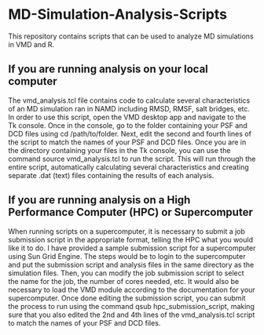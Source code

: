 # MD-Simulation-Analysis-Scripts
 This repository contains scripts that can be used to analyze MD simulations in VMD and R.

 ## If you are running analysis on your local computer
 The vmd_analysis.tcl file contains code to calculate several characteristics of an MD simulation ran in NAMD including RMSD, RMSF, salt bridges, etc. In order to use this script, open the VMD desktop app and navigate to the Tk console. Once in the console, go to the folder containing your PSF and DCD files using cd /path/to/folder. Next, edit the second and fourth lines of the script to match the names of your PSF and DCD files. Once you are in the directory containing your files in the Tk console, you can use the command source vmd_analysis.tcl to run the script. This will run through the entire script, automatically calculating several characteristics and creating separate .dat (text) files containing the results of each analysis.  

 ## If you are running analysis on a High Performance Computer (HPC) or Supercomputer
 When running scripts on a supercomputer, it is necessary to submit a job submission script in the appropriate format, telling the HPC what you would like it to do. I have provided a sample submission script for a supercomputer using Sun Grid Engine. The steps would be to login to the supercomputer and put the submission script and analysis files in the same directory as the simulation files. Then, you can modify the job submission script to select the name for the job, the number of cores needed, etc. It would also be necessary to load the VMD module according to the documentation for your supercomputer. Once done editing the submission script, you can submit the process to run using the command qsub hpc_submission_script, making sure that you also edited the 2nd and 4th lines of the vmd_analysis.tcl script to match the names of your PSF and DCD files. 